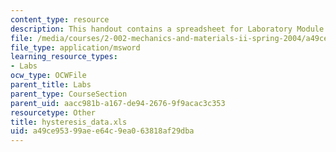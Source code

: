 ```yaml
---
content_type: resource
description: This handout contains a spreadsheet for Laboratory Module 2.
file: /media/courses/2-002-mechanics-and-materials-ii-spring-2004/a49ce95399aee64c9ea063818af29dba_hysteresis_data.xls
file_type: application/msword
learning_resource_types:
- Labs
ocw_type: OCWFile
parent_title: Labs
parent_type: CourseSection
parent_uid: aacc981b-a167-de94-2676-9f9acac3c353
resourcetype: Other
title: hysteresis_data.xls
uid: a49ce953-99ae-e64c-9ea0-63818af29dba
---
```


